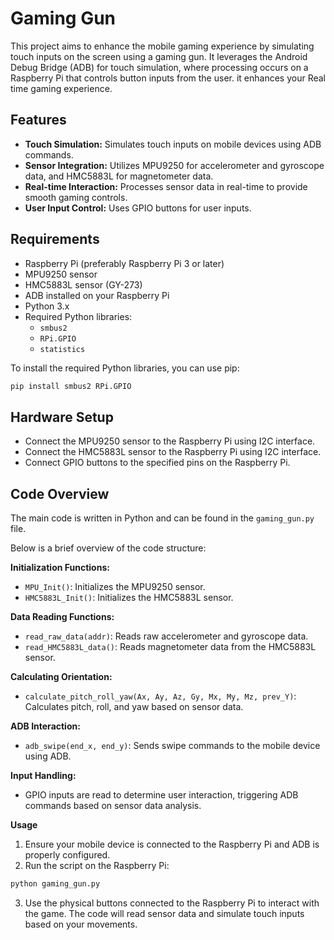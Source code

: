 # Gaming Gun 

This project aims to enhance the mobile gaming experience by simulating touch inputs on the screen using a gaming gun. It leverages the Android Debug Bridge (ADB) for touch simulation, where processing occurs on a Raspberry Pi that controls button inputs from the user. it enhances your Real time gaming experience.

## Features

- **Touch Simulation:** Simulates touch inputs on mobile devices using ADB commands.
- **Sensor Integration:** Utilizes MPU9250 for accelerometer and gyroscope data, and HMC5883L for magnetometer data.
- **Real-time Interaction:** Processes sensor data in real-time to provide smooth gaming controls.
- **User Input Control:** Uses GPIO buttons for user inputs.

## Requirements

- Raspberry Pi (preferably Raspberry Pi 3 or later)
- MPU9250 sensor
- HMC5883L sensor (GY-273)
- ADB installed on your Raspberry Pi
- Python 3.x
- Required Python libraries:
  - `smbus2`
  - `RPi.GPIO`
  - `statistics`
  
To install the required Python libraries, you can use pip:

```bash
pip install smbus2 RPi.GPIO
```
## Hardware Setup

- Connect the MPU9250 sensor to the Raspberry Pi using I2C interface.
- Connect the HMC5883L sensor to the Raspberry Pi using I2C interface.
- Connect GPIO buttons to the specified pins on the Raspberry Pi.

## Code Overview

The main code is written in Python and can be found in the `gaming_gun.py` file.

Below is a brief overview of the code structure:

**Initialization Functions:**

* `MPU_Init()`: Initializes the MPU9250 sensor.
* `HMC5883L_Init()`: Initializes the HMC5883L sensor.

**Data Reading Functions:**

* `read_raw_data(addr)`: Reads raw accelerometer and gyroscope data.
* `read_HMC5883L_data()`: Reads magnetometer data from the HMC5883L sensor.

**Calculating Orientation:**

* `calculate_pitch_roll_yaw(Ax, Ay, Az, Gy, Mx, My, Mz, prev_Y)`: Calculates pitch, roll, and yaw based on sensor data.

**ADB Interaction:**

* `adb_swipe(end_x, end_y)`: Sends swipe commands to the mobile device using ADB.

**Input Handling:**

* GPIO inputs are read to determine user interaction, triggering ADB commands based on sensor data analysis.

**Usage**

1. Ensure your mobile device is connected to the Raspberry Pi and ADB is properly configured.
2. Run the script on the Raspberry Pi:

```bash
python gaming_gun.py
```
3. Use the physical buttons connected to the Raspberry Pi to interact with the game. The code will read sensor data and simulate touch inputs based on your movements.

